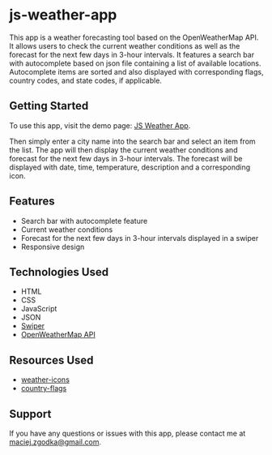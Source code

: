 # js-weather-app

This app is a weather forecasting tool based on the OpenWeatherMap API. It allows users to check the current weather conditions as well as the forecast for the next few days in 3-hour intervals. It features a search bar with autocomplete based on json file containing a list of available locations. Autocomplete items are sorted and also displayed with corresponding flags, country codes, and state codes, if applicable.

## Getting Started

To use this app, visit the demo page: [JS Weather App](https://mzgodka.github.io/js-weather-app/).

Then simply enter a city name into the search bar and select an item from the list. The app will then display the current weather conditions and forecast for the next few days in 3-hour intervals. The forecast will be displayed with date, time, temperature, description and a corresponding icon.

## Features

- Search bar with autocomplete feature
- Current weather conditions
- Forecast for the next few days in 3-hour intervals displayed in a swiper
- Responsive design

## Technologies Used

- HTML
- CSS
- JavaScript
- JSON
- [Swiper](https://swiperjs.com/)
- [OpenWeatherMap API](https://openweathermap.org/api)

## Resources Used

- [weather-icons](https://erikflowers.github.io/weather-icons/)
- [country-flags](https://github.com/hampusborgos/country-flags)

## Support

If you have any questions or issues with this app, please contact me at [maciej.zgodka@gmail.com](maciej.zgodka@gmail.com).
